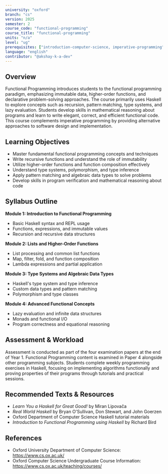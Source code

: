 ```yaml
---
university: "oxford"
branch: "cs"
version: 2025
semester: 2
course_code: "functional-programming"
course_title: "functional-programming"
units: "n/a"
level: "ug"
prerequisites: ["introduction-computer-science, imperative-programming"]
language: "english"
contributor: "@akshay-k-a-dev"
---
```


## Overview

Functional Programming introduces students to the functional programming paradigm, emphasizing immutable data, higher-order functions, and declarative problem-solving approaches. The course primarily uses Haskell to explore concepts such as recursion, pattern matching, type systems, and lazy evaluation. Students develop skills in mathematical reasoning about programs and learn to write elegant, correct, and efficient functional code. This course complements imperative programming by providing alternative approaches to software design and implementation.

## Learning Objectives

- Master fundamental functional programming concepts and techniques
- Write recursive functions and understand the role of immutability
- Utilize higher-order functions and function composition effectively
- Understand type systems, polymorphism, and type inference
- Apply pattern matching and algebraic data types to solve problems
- Develop skills in program verification and mathematical reasoning about code

## Syllabus Outline

**Module 1: Introduction to Functional Programming**
- Basic Haskell syntax and REPL usage
- Functions, expressions, and immutable values
- Recursion and recursive data structures

**Module 2: Lists and Higher-Order Functions**
- List processing and common list functions
- Map, filter, fold, and function composition
- Lambda expressions and partial application

**Module 3: Type Systems and Algebraic Data Types**
- Haskell's type system and type inference
- Custom data types and pattern matching
- Polymorphism and type classes

**Module 4: Advanced Functional Concepts**
- Lazy evaluation and infinite data structures
- Monads and functional I/O
- Program correctness and equational reasoning

## Assessment & Workload

Assessment is conducted as part of the four examination papers at the end of Year 1. Functional Programming content is examined in Paper 4 alongside other programming subjects. Students complete weekly programming exercises in Haskell, focusing on implementing algorithms functionally and proving properties of their programs through tutorials and practical sessions.

## Recommended Texts & Resources

- *Learn You a Haskell for Great Good!* by Miran Lipovača
- *Real World Haskell* by Bryan O'Sullivan, Don Stewart, and John Goerzen
- Oxford Department of Computer Science Haskell tutorial materials
- *Introduction to Functional Programming using Haskell* by Richard Bird

## References

- Oxford University Department of Computer Science: https://www.cs.ox.ac.uk/
- Oxford Computer Science Undergraduate Course Information: https://www.cs.ox.ac.uk/teaching/courses/
